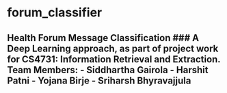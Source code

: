 # forum_classifier
## Health Forum Message Classification   ### A Deep Learning approach, as part of project work for CS4731: Information Retrieval and Extraction.     Team Members:  - Siddhartha Gairola  - Harshit Patni  - Yojana Birje  - Sriharsh Bhyravajjula
